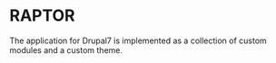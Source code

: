 RAPTOR
======

The application for Drupal7 is implemented as a collection of custom modules and a custom theme.